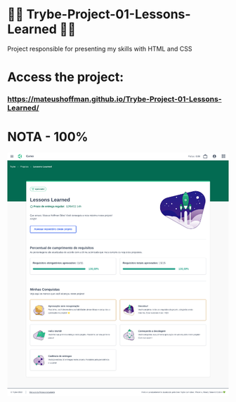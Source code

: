 # 💚💚 Trybe-Project-01-Lessons-Learned 💚💚

Project responsible for presenting my skills with HTML and CSS

# Access the project:
### https://mateushoffman.github.io/Trybe-Project-01-Lessons-Learned/

# NOTA - 100%

<div align="center" margin="50px">
	<img src="nota-project-01-(1366x1500).png"/>
</div>
